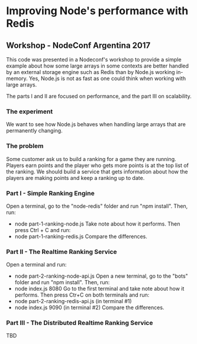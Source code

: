 # Improving Node's performance with Redis
## Workshop - NodeConf Argentina 2017

This code was presented in a Nodeconf's workshop to provide a simple example about how some large arrays in some contexts are better handled by an external storage engine such as Redis than by Node.js working in-memory. Yes, Node.js is not as fast as one could think when working with large arrays.

The parts I and II are focused on performance, and the part III on scalability.  

### The experiment
We want to see how Node.js behaves when handling large arrays that are permanently changing.

### The problem
Some customer ask us to build a ranking for a game they are running. Players earn points and the player who gets more points is at the top list of the ranking. We should build a service that gets information about how the players are making points and keep a ranking up to date.

### Part I - Simple Ranking Engine
Open a terminal, go to the "node-redis" folder and run "npm install". Then, run:
* node part-1-ranking-node.js
Take note about how it performs. Then press Ctrl + C and run:
* node part-1-ranking-redis.js
Compare the differences.

### Part II - The Realtime Ranking Service
Open a terminal and run:
* node part-2-ranking-node-api.js
Open a new terminal, go to the "bots" folder and run "npm install". Then, run:
* node index.js 8080
Go to the first terminal and take note about how it performs. Then press Ctr+C on both terminals and run:
* node part-2-ranking-redis-api.js (in terminal #1)
* node index.js 9090 (in terminal #2)
Compare the differences.

### Part III - The Distributed Realtime Ranking Service
TBD
